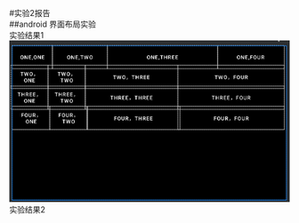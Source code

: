 #实验2报告  
##android 界面布局实验  
实验结果1  
![image](https://github.com/hongwq123/2/blob/main/%E5%AE%9E%E9%AA%8C2/1%60%40J(95)ARD_0KU~J%5D4VIAN.png) 
实验结果2 
